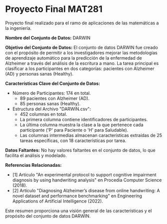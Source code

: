 # Proyecto Final MAT281
 Proyecto final realizado para el ramo de aplicaciones de las matemáticas a la ingeniería.

**Nombre del Conjunto de Datos:** DARWIN

**Objetivo del Conjunto de Datos:** El conjunto de datos DARWIN fue creado con el propósito de permitir a los investigadores mejorar las metodologías de aprendizaje automático para la predicción de la enfermedad de Alzheimer a través del análisis de la escritura a mano. La tarea principal es clasificar a los participantes en dos categorías: pacientes con Alzheimer (AD) y personas sanas (Healthy).

**Características Clave del Conjunto de Datos:**
- Número de Participantes: 174 en total.
   - 89 pacientes con Alzheimer (AD).
   - 85 personas sanas (Healthy).
- Estructura del Archivo "DARWIN.csv":
   - 452 columnas en total.
   - La primera columna contiene identificadores de participantes.
   - La última columna muestra la clase a la que pertenece cada participante ('P' para Paciente o 'H' para Saludable).
   - Las columnas intermedias almacenan características extraídas de 25 tareas específicas, con 18 características por tarea.

**Datos Faltantes:** No hay valores faltantes en el conjunto de datos, lo que facilita el análisis y modelado.

**Referencias Relacionadas:**
- [1] Artículo "An experimental protocol to support cognitive impairment diagnosis by using handwriting analysis" en Procedia Computer Science (2018).
- [2] Artículo "Diagnosing Alzheimer’s disease from online handwriting: A novel dataset and performance benchmarking" en Engineering Applications of Artificial Intelligence (2022).

Este resumen proporciona una visión general de las características y el propósito del conjunto de datos DARWIN.